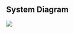 ## System Diagram

<img src="https://github.com/yujunmjiang/msdv-thesis/blob/main/image/MSDV-Thesis-System-Diagram.jpg">
